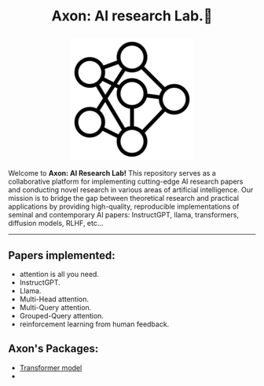 
# <p align="center"> Axon: AI research Lab.🔬 </p>
<p align="center"> <img src="https://github.com/Esmail-ibraheem/Axon/blob/main/NN.jpg" alt="Your Image Description" width="250" height=250"></p> 

Welcome to **Axon: AI Research Lab!** This repository serves as a collaborative platform for implementing cutting-edge AI research papers and conducting novel research in various areas of artificial intelligence. Our mission is to bridge the gap between theoretical research and practical applications by providing high-quality, reproducible implementations of seminal and contemporary AI papers: InstructGPT, llama, transformers, diffusion models, RLHF, etc...
 
---

## Papers implemented:
- attention is all you need.
- InstructGPT.
- Llama.
- Multi-Head attention.
- Multi-Query attention.
- Grouped-Query attention.
- reinforcement learning from human feedback.

## Axon's Packages:
- [Transformer model](https://github.com/Esmail-ibraheem/Axon/tree/main/Transformer%20model)
- 
